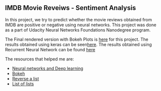 ## IMDB Movie Reveiws - Sentiment Analysis

In this project, we try to predict whether the movie reviews obtained from IMDB are positive or negative using neural networks. This project was done as a part of Udacity Neural Networks Foundations Nanodegree program.

The Final rendered version with Bokeh Plots is [here](https://nbviewer.jupyter.org/github/abishekarun/IMDB-Movie-Reviews/blob/master/Sentiment_Analysis_IMDB_reviews.ipynb) for this project. The results obtained using keras can be seen[here](https://github.com/abishekarun/IMDB-Movie-Reviews/blob/master/IMDB_Reviews_Keras.ipynb).
The results obtained using Recurrent Neural Network can be found [here](https://github.com/abishekarun/IMDB-Movie-Reviews/blob/master/Sentiment_RNN.ipynb)

The resources that helped me are:

+ [Neural networks and Deep learning](http://neuralnetworksanddeeplearning.com/chap1.html)
+ [Bokeh](http://bokeh.pydata.org/en/latest/)
+ [Reverse a list](https://dbader.org/blog/python-reverse-list)
+ [List of lists](https://stackoverflow.com/questions/12293208/how-to-create-a-list-of-lists)
